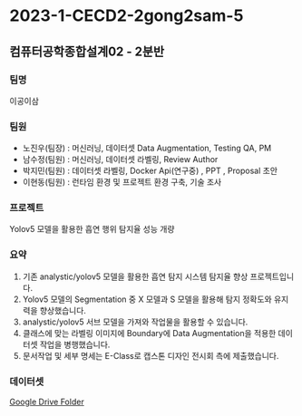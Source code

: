 # 2023-1-CECD2-2gong2sam-5
## 컴퓨터공학종합설계02 - 2분반

### 팀명
이공이삼

### 팀원
- 노진우(팀장) : 머신러닝, 데이터셋 Data Augmentation, Testing QA, PM
- 남수정(팀원) : 머신러닝, 데이터셋 라벨링, Review Author
- 박지민(팀원) : 데이터셋 라벨링, Docker Api(연구중) , PPT , Proposal 초안
- 이현동(팀원) : 런타임 환경 및 프로젝트 환경 구축, 기술 조사

### 프로젝트
Yolov5 모델을 활용한 흡연 행위 탐지율 성능 개량 

### 요약
1. 기존 analystic/yolov5 모델을 활용한 흡연 탐지 시스템 탐지율 향상 프로젝트입니다. 
2. Yolov5 모델의 Segmentation 중 X 모델과 S 모델을 활용해 탐지 정확도와 유지력을 향상했습니다. 
3. analystic/yolov5 서브 모델을 가져와 작업물을 활용할 수 있습니다.
4. 클래스에 맞는 라벨링 이미지에 Boundary에 Data Augmentation을 적용한 데이터셋 작업을 병행했습니다.
5. 문서작업 및 세부 명세는 E-Class로 캡스톤 디자인 전시회 측에 제출했습니다.

### 데이터셋

[Google Drive Folder](https://drive.google.com/drive/folders/1CK9CBdjGkqdridDuVtVOxZ3VvM1AfUwo?usp=sharing)





